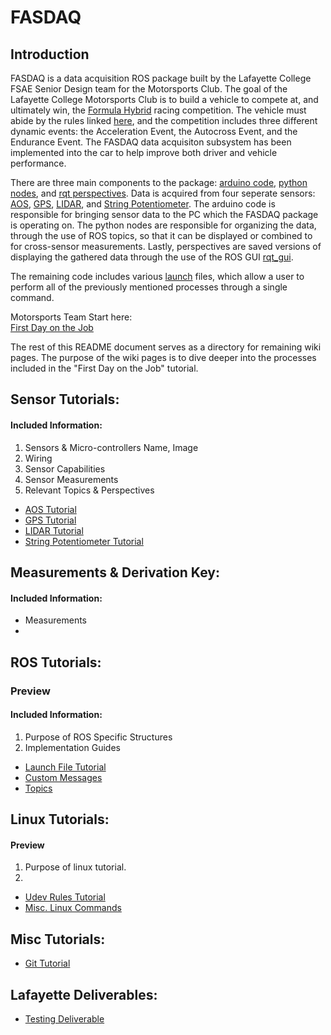 # FASDAQ 

## Introduction
FASDAQ is a data acquisition ROS package built by the Lafayette College FSAE Senior Design team for the Motorsports Club. The goal of the Lafayette College Motorsports Club is to build a vehicle to compete at, and ultimately win, the [Formula Hybrid](https://www.formula-hybrid.org/) racing competition. The vehicle must abide by the rules linked [here](https://drive.google.com/file/d/1o8XuRjvxqnI4e_mCsQp9KGfgsLE2E60C/view), and the competition includes three different dynamic events: the Acceleration Event, the Autocross Event, and the Endurance Event. The FASDAQ data acquisiton subsystem has been implemented into the car to help improve both driver and vehicle performance.

There are three main components to the package: [arduino code](https://github.com/christianhollar/FASDAQ/tree/main/arduino), [python nodes](https://github.com/christianhollar/FASDAQ/tree/main/nodes), and [rqt perspectives](https://github.com/christianhollar/FASDAQ/tree/main/rqt_perspective). Data is acquired from four seperate sensors: [AOS](https://github.com/christianhollar/FASDAQ/wiki/AOS-Tutorial), [GPS](https://github.com/christianhollar/FASDAQ/wiki/GPS-Tutorial), [LIDAR](https://github.com/christianhollar/FASDAQ/wiki/LIDAR-Tutorial), and [String Potentiometer](https://github.com/christianhollar/FASDAQ/wiki/String-Potentiometer-Tutorial). The arduino code is responsible for bringing sensor data to the PC which the FASDAQ package is operating on. The python nodes are responsible for organizing the data, through the use of ROS topics, so that it can be displayed or combined to for cross-sensor measurements. Lastly, perspectives are saved versions of displaying the gathered data through the use of the ROS GUI [rqt_gui](http://wiki.ros.org/rqt_gui).

The remaining code includes various [launch]() files, which allow a user to perform all of the previously mentioned processes through a single command. 

Motorsports Team Start here:  
[First Day on the Job](https://github.com/christianhollar/FASDAQ/wiki/First-Day-on-the-Job)

The rest of this README document serves as a directory for remaining wiki pages. The purpose of the wiki pages is to dive deeper into the processes included in the "First Day on the Job" tutorial.

## Sensor Tutorials:

#### Included Information:
1. Sensors & Micro-controllers Name, Image
2. Wiring
3. Sensor Capabilities
4. Sensor Measurements
5. Relevant Topics & Perspectives

- [AOS Tutorial](https://github.com/christianhollar/FASDAQ/wiki/AOS-Tutorial)  
- [GPS Tutorial](https://github.com/christianhollar/FASDAQ/wiki/GPS-Tutorial)  
- [LIDAR Tutorial](https://github.com/christianhollar/FASDAQ/wiki/LIDAR-Tutorial)
- [String Potentiometer Tutorial](https://github.com/christianhollar/FASDAQ/wiki/String-Potentiometer-Tutorial)

## Measurements & Derivation Key:

#### Included Information:
- Measurements
- 

## ROS Tutorials:

### Preview

#### Included Information:
1. Purpose of ROS Specific Structures
2. Implementation Guides
 
- [Launch File Tutorial](https://github.com/christianhollar/FASDAQ/wiki/Launch-File-Tutorial)
- [Custom Messages](https://github.com/christianhollar/FASDAQ/wiki/Custom-Messages-ROS)
- [Topics]()

## Linux Tutorials:

#### Preview
1. Purpose of linux tutorial.
2. 
- [Udev Rules Tutorial]()
- [Misc. Linux Commands]()

## Misc Tutorials:
- [Git Tutorial]()

## Lafayette Deliverables:
- [Testing Deliverable]()



